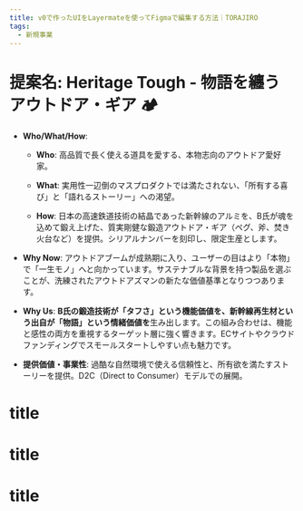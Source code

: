 ```yaml
---
title: v0で作ったUIをLayermateを使ってFigmaで編集する方法｜TORAJIRO
tags:
  - 新規事業
---
```







# **提案名: Heritage Tough - 物語を纏うアウトドア・ギア** 🏕️

- **Who/What/How**:
    
    - **Who**: 高品質で長く使える道具を愛する、本物志向のアウトドア愛好家。
        
    - **What**: 実用性一辺倒のマスプロダクトでは満たされない、「所有する喜び」と「語れるストーリー」への渇望。
        
    - **How**: 日本の高速鉄道技術の結晶であった新幹線のアルミを、B氏が魂を込めて鍛え上げた、質実剛健な鍛造アウトドア・ギア（ペグ、斧、焚き火台など）を提供。シリアルナンバーを刻印し、限定生産とします。
        
- **Why Now**: アウトドアブームが成熟期に入り、ユーザーの目はより「本物」で「一生モノ」へと向かっています。サステナブルな背景を持つ製品を選ぶことが、洗練されたアウトドアズマンの新たな価値基準となりつつあります。
    
- **Why Us**: **B氏の鍛造技術が「タフさ」という機能価値を、新幹線再生材という出自が「物語」という情緒価値を**生み出します。この組み合わせは、機能と感性の両方を重視するターゲット層に強く響きます。ECサイトやクラウドファンディングでスモールスタートしやすい点も魅力です。
    
- **提供価値・事業性**: 過酷な自然環境で使える信頼性と、所有欲を満たすストーリーを提供。D2C（Direct to Consumer）モデルでの展開。
  
# title


# title


# title
